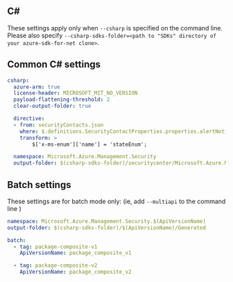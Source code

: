 ## C#

These settings apply only when `--csharp` is specified on the command line.
Please also specify `--csharp-sdks-folder=<path to "SDKs" directory of your azure-sdk-for-net clone>`.

## Common C# settings

``` yaml $(csharp)
csharp:
  azure-arm: true
  license-header: MICROSOFT_MIT_NO_VERSION
  payload-flattening-threshold: 2
  clear-output-folder: true

  directive:
  - from: securityContacts.json
    where: $.definitions.SecurityContactProperties.properties.alertNotifications.properties.state
    transform: > 
        $['x-ms-enum']['name'] = 'stateEnum';
```

``` yaml $(csharp) && !$(multiapi) && !$(profile)
  namespace: Microsoft.Azure.Management.Security
  output-folder: $(csharp-sdks-folder)/securitycenter/Microsoft.Azure.Management.SecurityCenter/src/Generated
```

## Batch settings
These settings are for batch mode only: (ie, add `--multiapi` to the command line )

``` yaml $(multiapi)
namespace: Microsoft.Azure.Management.Security.$(ApiVersionName)
output-folder: $(csharp-sdks-folder)/$(ApiVersionName)/Generated

batch:
  - tag: package-composite-v1
    ApiVersionName: package_composite_v1

  - tag: package-composite-v2
    ApiVersionName: package_composite_v2
```